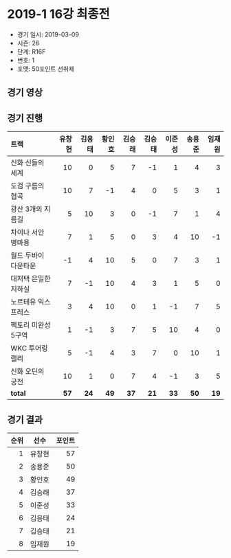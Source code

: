 # 2019-1 16강 최종전

- 경기 일시: 2019-03-09
- 시즌: 26
- 단계: R16F
- 번호: 1
- 포맷: 50포인트 선취제





## 경기 영상
## 경기 진행

| 트랙 | 유창현 | 김응태 | 황인호 | 김승래 | 김승태 | 이준성 | 송용준 | 임재원 |
|:---|---:|---:|---:|---:|---:|---:|---:|---:|
| 신화 신들의 세계 | 10 | 0 | 5 | 7 | -1 | 1 | 4 | 3 |
| 도검 구름의 협곡 | 10 | 7 | -1 | 4 | 0 | 5 | 3 | 1 |
| 광산 3개의 지름길 | 5 | 10 | 3 | 0 | -1 | 7 | 1 | 4 |
| 차이나 서안 병마용 | 7 | 1 | 5 | 0 | 3 | 4 | 10 | -1 |
| 월드 두바이 다운타운 | -1 | 4 | 10 | 5 | 0 | 7 | 3 | 1 |
| 대저택 은밀한 지하실 | 7 | -1 | 10 | 4 | 3 | 1 | 5 | 0 |
| 노르테유 익스프레스 | 3 | 4 | 10 | 0 | 1 | -1 | 7 | 5 |
| 팩토리 미완성 5구역 | 1 | -1 | 3 | 7 | 5 | 10 | 4 | 0 |
| WKC 투어링 랠리 | 5 | -1 | 4 | 3 | 7 | 0 | 10 | 1 |
| 신화 오딘의 궁전 | 10 | 1 | 0 | 7 | 4 | -1 | 3 | 5 |
| __total__ | __57__ | __24__ | __49__ | __37__ | __21__ | __33__ | __50__ | __19__ |




## 경기 결과

| 순위 | 선수 | 포인트 |
|---:|:---:|---:|
| 1 | 유창현 | 57 |
| 2 | 송용준 | 50 |
| 3 | 황인호 | 49 |
| 4 | 김승래 | 37 |
| 5 | 이준성 | 33 |
| 6 | 김응태 | 24 |
| 7 | 김승태 | 21 |
| 8 | 임재원 | 19 |

